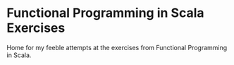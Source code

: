 # Functional Programming in Scala Exercises

Home for my feeble attempts at the exercises from Functional Programming in Scala.
